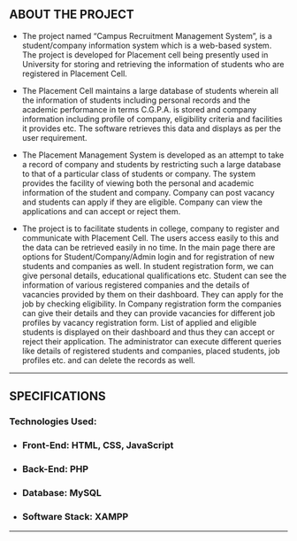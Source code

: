 ## ABOUT THE PROJECT ##

- The project named “Campus Recruitment Management System”, is a
student/company information system which is a web-based system. 
The project is developed for Placement cell being presently used in University
for storing and retrieving the information of students who are registered in
Placement Cell. 

- The Placement Cell maintains a large database of students
wherein all the information of students including personal records and the
academic performance in terms C.G.P.A. is stored and company information
including profile of company, eligibility criteria and facilities it provides
etc. The software retrieves this data and displays as per the user
requirement.

- The Placement Management System is developed as an attempt to take
a record of company and students by restricting such a large database to that
of a particular class of students or company. The system provides the
facility of viewing both the personal and academic information of the
student and company. Company can post vacancy and students can apply if
they are eligible. Company can view the applications and can accept or
reject them.

- The project is to facilitate students in college, company to register and
communicate with Placement Cell. The users access easily to this and the
data can be retrieved easily in no time. In the main page there are options
for Student/Company/Admin login and for registration of new students and
companies as well. In student registration form, we can give personal
details, educational qualifications etc. Student can see the information of
various registered companies and the details of vacancies provided by them
on their dashboard. They can apply for the job by checking eligibility. In
Company registration form the companies can give their details and they
can provide vacancies for different job profiles by vacancy registration
form. List of applied and eligible students is displayed on their dashboard
and thus they can accept or reject their application. The administrator can
execute different queries like details of registered students and companies,
placed students, job profiles etc. and can delete the records as well.

- - - -

## SPECIFICATIONS ##

### Technologies Used: ###
  - ### Front-End: HTML, CSS, JavaScript ###
  - ### Back-End: PHP ###
  - ### Database: MySQL ###
  - ### Software Stack: XAMPP ###

- - - -
